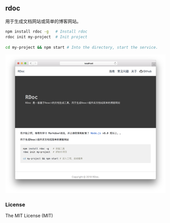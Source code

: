 rdoc
---

用于生成文档网站或简单的博客网站。

```bash
npm install rdoc -g   # Install rdoc
rdoc init my-project  # Init project

cd my-project && npm start # Into the directory, start the service.
```

<div align="center">
  <img src="./rdoc.png"> 
</div>

### License

The MIT License (MIT)
